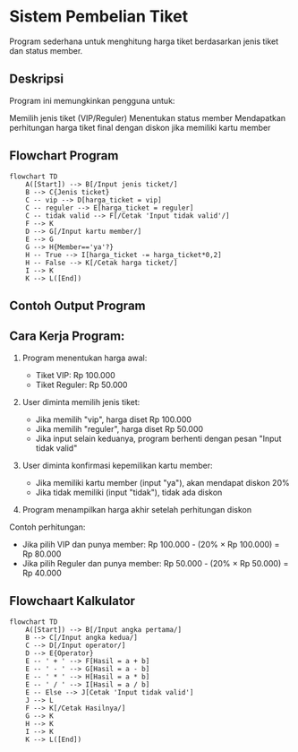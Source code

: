 # Sistem Pembelian Tiket
Program sederhana untuk menghitung harga tiket berdasarkan jenis tiket dan status member.

## Deskripsi
Program ini memungkinkan pengguna untuk:

Memilih jenis tiket (VIP/Reguler)
Menentukan status member
Mendapatkan perhitungan harga tiket final dengan diskon jika memiliki kartu member

## Flowchart Program
````mermaid
flowchart TD
    A([Start]) --> B[/Input jenis ticket/]
    B --> C{Jenis ticket}
    C -- vip --> D[harga_ticket = vip]
    C -- reguler --> E[harga_ticket = reguler]
    C -- tidak valid --> F[/Cetak 'Input tidak valid'/]
    F --> K
    D --> G[/Input kartu member/]
    E --> G
    G --> H{Member=='ya'?}
    H -- True --> I[harga_ticket -= harga_ticket*0,2]
    H -- False --> K[/Cetak harga ticket/]
    I --> K
    K --> L([End])

````

## Contoh Output Program




## Cara Kerja Program:

1. Program menentukan harga awal:
   - Tiket VIP: Rp 100.000
   - Tiket Reguler: Rp 50.000

2. User diminta memilih jenis tiket:
   - Jika memilih "vip", harga diset Rp 100.000
   - Jika memilih "reguler", harga diset Rp 50.000
   - Jika input selain keduanya, program berhenti dengan pesan "Input tidak valid"

3. User diminta konfirmasi kepemilikan kartu member:
   - Jika memiliki kartu member (input "ya"), akan mendapat diskon 20%
   - Jika tidak memiliki (input "tidak"), tidak ada diskon

4. Program menampilkan harga akhir setelah perhitungan diskon

Contoh perhitungan:
- Jika pilih VIP dan punya member:
  Rp 100.000 - (20% × Rp 100.000) = Rp 80.000
- Jika pilih Reguler dan punya member:
  Rp 50.000 - (20% × Rp 50.000) = Rp 40.000










## Flowchaart Kalkulator


````mermaid
flowchart TD
    A([Start]) --> B[/Input angka pertama/]
    B --> C[/Input angka kedua/]
    C --> D[/Input operator/]
    D --> E{Operator}
    E -- ' + ' --> F[Hasil = a + b]
    E -- ' - ' --> G[Hasil = a - b]
    E -- ' * ' --> H[Hasil = a * b]
    E -- ' / ' --> I[Hasil = a / b]
    E -- Else --> J[Cetak 'Input tidak valid']
    J --> L
    F --> K[/Cetak Hasilnya/]
    G --> K
    H --> K
    I --> K
    K --> L([End])

````
